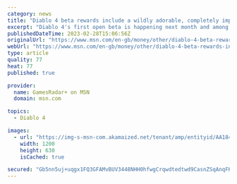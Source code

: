 ```yaml
---
category: news
title: "Diablo 4 beta rewards include a wildly adorable, completely impractical baby wolf backpack"
excerpt: "Diablo 4's first open beta is happening next month and among the rewards you can earn is a baby wolf backpack that's so cute and impractical that I just can't help but want it. Whether you're playing ..."
publishedDateTime: 2023-02-28T15:06:56Z
originalUrl: "https://www.msn.com/en-gb/money/other/diablo-4-beta-rewards-include-a-wildly-adorable-completely-impractical-baby-wolf-backpack/ar-AA184fiK"
webUrl: "https://www.msn.com/en-gb/money/other/diablo-4-beta-rewards-include-a-wildly-adorable-completely-impractical-baby-wolf-backpack/ar-AA184fiK"
type: article
quality: 77
heat: 77
published: true

provider:
  name: GamesRadar+ on MSN
  domain: msn.com

topics:
  - Diablo 4

images:
  - url: "https://img-s-msn-com.akamaized.net/tenant/amp/entityid/AA184uCI.img?h=630&w=1200&m=6&q=60&o=t&l=f&f=jpg"
    width: 1200
    height: 630
    isCached: true

secured: "Gb5nn5uj+uqgx1FQ3GFAMvBUV3448NHH0hfwgCrqwdtedtwd9CasnZSqAnqFKR/E4adujaUl+akXu74T6cbEmryR+3+6cynvlPYh5BY0hjuQX+MHS8P3wZEw1ZV3AZuBef+wRVuZkhq8Y/fm+n+Rbsb63kCYPVKb8q7bTIHhHsyhklkODNS9UhKIIXPr2sbExJjyYruI8z3FVUK5fKwXvVbvNsQMlYc7AuUShNoEyOW3ktvoEMujjTsNVz529h5ouH2SjuRX/BdH3EG6DHS8L7i598Ac+PFyCfLf8hvSP6OKShaW6eb+8r3zBMDj+WmIkagFPkOa769O3/dWN45vyfuxPrCjya6AhNIzhJ+B9Lw=;mmLGZ1KcVE4doV/p0v1n4w=="
---
```


